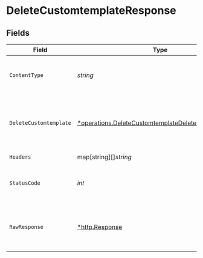 # DeleteCustomtemplateResponse


## Fields

| Field                                                                                                                              | Type                                                                                                                               | Required                                                                                                                           | Description                                                                                                                        | Example                                                                                                                            |
| ---------------------------------------------------------------------------------------------------------------------------------- | ---------------------------------------------------------------------------------------------------------------------------------- | ---------------------------------------------------------------------------------------------------------------------------------- | ---------------------------------------------------------------------------------------------------------------------------------- | ---------------------------------------------------------------------------------------------------------------------------------- |
| `ContentType`                                                                                                                      | *string*                                                                                                                           | :heavy_check_mark:                                                                                                                 | HTTP response content type for this operation                                                                                      |                                                                                                                                    |
| `DeleteCustomtemplate`                                                                                                             | [*operations.DeleteCustomtemplateDeleteCustomtemplate](../../../pkg/models/operations/deletecustomtemplatedeletecustomtemplate.md) | :heavy_minus_sign:                                                                                                                 | OK                                                                                                                                 | {<br/>"status": "success",<br/>"message": "Deleted Successfully"<br/>}                                                             |
| `Headers`                                                                                                                          | map[string][]*string*                                                                                                              | :heavy_check_mark:                                                                                                                 | N/A                                                                                                                                |                                                                                                                                    |
| `StatusCode`                                                                                                                       | *int*                                                                                                                              | :heavy_check_mark:                                                                                                                 | HTTP response status code for this operation                                                                                       |                                                                                                                                    |
| `RawResponse`                                                                                                                      | [*http.Response](https://pkg.go.dev/net/http#Response)                                                                             | :heavy_check_mark:                                                                                                                 | Raw HTTP response; suitable for custom response parsing                                                                            |                                                                                                                                    |